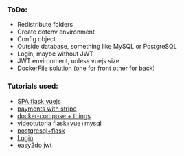 ### ToDo:
* Redistribute folders
* Create dotenv environment
* Config object
* Outside database, something like MySQL or PostgreSQL
* Login, maybe without JWT
* JWT environment, unless vuejs size
* DockerFile solution (one for front other for back)

### Tutorials used: 
* [SPA flask vuejs](https://testdriven.io/blog/developing-a-single-page-app-with-flask-and-vuejs/)
* [payments with stripe](https://testdriven.io/blog/accepting-payments-with-stripe-vuejs-and-flask/)
* [docker-compose + things](https://testdriven.io/blog/running-flask-on-docker-swarm/)
* [videotutoria flask+vue+mysql](https://www.youtube.com/watch?v=q3uv5RV03Uk)
* [postgresql+flask](https://realpython.com/flask-by-example-part-2-postgres-sqlalchemy-and-alembic/)
* [Login](https://realpython.com/using-flask-login-for-user-management-with-flask/)
* [easy2do jwt](https://paweljw.github.io/2017/09/vue.js-front-end-app-part-3-authentication/)